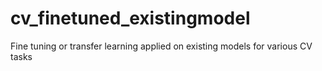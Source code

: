 # cv_finetuned_existingmodel
Fine tuning or transfer learning applied on existing models for various CV tasks
